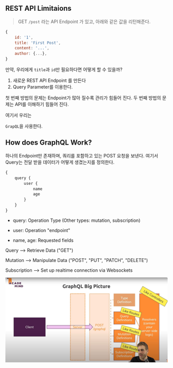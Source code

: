## REST API Limitaions

> GET `/post` 라는 API Endpoint 가 있고, 아래와 같은 값을 리턴해준다.

```js
{
    id: '1',
    title: 'First Post',
    content: '...',
    author: {...},
}
```

만약, 우리에게 `title`과 `id`만 필요하다면 어떻게 할 수 있을까?

1. 새로운 REST API Endpoint 를 만든다
2. Query Parameter를 이용한다.

첫 번째 방법의 문제는 Endpoint가 많아 질수록 관리가 힘들어 진다.
두 번째 방법의 문제는 API를 이해하기 힘들어 진다.

여기서 우리는

`GrapQL`을 사용한다.

## How does GraphQL Work?

하나의 Endpoint만 존재하며, 쿼리를 포함하고 있는 POST 요청을 보낸다. 여기서 Query는 전달 받을 데이터가 어떻게 생겼는지를 정의한다.

```js
{
    query {
        user {
            name
            age
        }
    }
}
```

- query: Operation Type (Other types: mutation, subscription)

- user: Operation "endpoint"

- name, age: Requested fields

Query --> Retrieve Data ("GET")

Mutation --> Manipulate Data ("POST", "PUT", "PATCH", "DELETE")

Subscription --> Set up realtime connection via Websockets

![](./lecture-images/graphql-big-picture.JPG)
